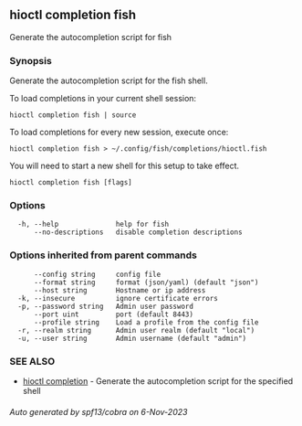 ## hioctl completion fish

Generate the autocompletion script for fish

### Synopsis

Generate the autocompletion script for the fish shell.

To load completions in your current shell session:

	hioctl completion fish | source

To load completions for every new session, execute once:

	hioctl completion fish > ~/.config/fish/completions/hioctl.fish

You will need to start a new shell for this setup to take effect.


```
hioctl completion fish [flags]
```

### Options

```
  -h, --help              help for fish
      --no-descriptions   disable completion descriptions
```

### Options inherited from parent commands

```
      --config string     config file
      --format string     format (json/yaml) (default "json")
      --host string       Hostname or ip address
  -k, --insecure          ignore certificate errors
  -p, --password string   Admin user password
      --port uint         port (default 8443)
      --profile string    Load a profile from the config file
  -r, --realm string      Admin user realm (default "local")
  -u, --user string       Admin username (default "admin")
```

### SEE ALSO

* [hioctl completion](hioctl_completion.md)	 - Generate the autocompletion script for the specified shell

###### Auto generated by spf13/cobra on 6-Nov-2023
